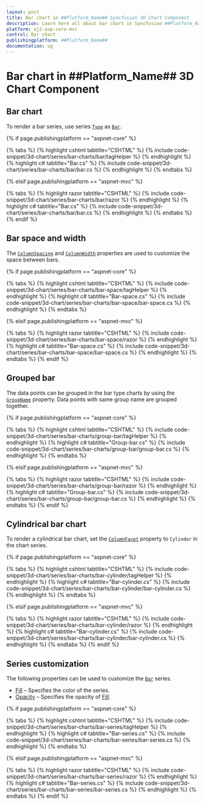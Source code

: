 ```yaml
---
layout: post
title: Bar chart in ##Platform_Name## Syncfusion 3D Chart Component
description: Learn here all about bar chart in Syncfusion ##Platform_Name## 3D Chart component of Syncfusion Essential JS 2 and more.
platform: ej2-asp-core-mvc
control: Bar chart
publishingplatform: ##Platform_Name##
documentation: ug
---
```



# Bar chart in ##Platform_Name## 3D Chart Component

## Bar chart

To render a bar series, use series [`Type`](https://help.syncfusion.com/cr/aspnetmvc-js2/Syncfusion.EJ2.Charts.Chart3DSeries.html#Syncfusion_EJ2_Charts_Chart3DSeries_Type) as [`Bar`](https://help.syncfusion.com/cr/aspnetmvc-js2/Syncfusion.EJ2.Charts.Chart3DSeriesType.html#Syncfusion_EJ2_Charts_Chart3DSeriesType_Bar).

{% if page.publishingplatform == "aspnet-core" %}

{% tabs %}
{% highlight cshtml tabtitle="CSHTML" %}
{% include code-snippet/3d-chart/series/bar-charts/bar/tagHelper %}
{% endhighlight %}
{% highlight c# tabtitle="Bar.cs" %}
{% include code-snippet/3d-chart/series/bar-charts/bar/bar.cs %}
{% endhighlight %}
{% endtabs %}

{% elsif page.publishingplatform == "aspnet-mvc" %}

{% tabs %}
{% highlight razor tabtitle="CSHTML" %}
{% include code-snippet/3d-chart/series/bar-charts/bar/razor %}
{% endhighlight %}
{% highlight c# tabtitle="Bar.cs" %}
{% include code-snippet/3d-chart/series/bar-charts/bar/bar.cs %}
{% endhighlight %}
{% endtabs %}
{% endif %}



## Bar space and width

The [`ColumnSpacing`](https://help.syncfusion.com/cr/aspnetmvc-js2/Syncfusion.EJ2.Charts.Chart3DSeries.html#Syncfusion_EJ2_Charts_Chart3DSeries_ColumnSpacing) and [`ColumnWidth`](https://help.syncfusion.com/cr/aspnetmvc-js2/Syncfusion.EJ2.Charts.Chart3DSeries.html#Syncfusion_EJ2_Charts_Chart3DSeries_ColumnWidth) properties are used to customize the space between bars.

{% if page.publishingplatform == "aspnet-core" %}

{% tabs %}
{% highlight cshtml tabtitle="CSHTML" %}
{% include code-snippet/3d-chart/series/bar-charts/bar-space/tagHelper %}
{% endhighlight %}
{% highlight c# tabtitle="Bar-space.cs" %}
{% include code-snippet/3d-chart/series/bar-charts/bar-space/bar-space.cs %}
{% endhighlight %}
{% endtabs %}

{% elsif page.publishingplatform == "aspnet-mvc" %}

{% tabs %}
{% highlight razor tabtitle="CSHTML" %}
{% include code-snippet/3d-chart/series/bar-charts/bar-space/razor %}
{% endhighlight %}
{% highlight c# tabtitle="Bar-space.cs" %}
{% include code-snippet/3d-chart/series/bar-charts/bar-space/bar-space.cs %}
{% endhighlight %}
{% endtabs %}
{% endif %}


## Grouped bar

The data points can be grouped in the bar type charts by using the [`GroupName`](https://help.syncfusion.com/cr/aspnetmvc-js2/Syncfusion.EJ2.Charts.Chart3DSeries.html#Syncfusion_EJ2_Charts_Chart3DSeries_GroupName) property. Data points with same group name are grouped together.

{% if page.publishingplatform == "aspnet-core" %}

{% tabs %}
{% highlight cshtml tabtitle="CSHTML" %}
{% include code-snippet/3d-chart/series/bar-charts/group-bar/tagHelper %}
{% endhighlight %}
{% highlight c# tabtitle="Group-bar.cs" %}
{% include code-snippet/3d-chart/series/bar-charts/group-bar/group-bar.cs %}
{% endhighlight %}
{% endtabs %}

{% elsif page.publishingplatform == "aspnet-mvc" %}

{% tabs %}
{% highlight razor tabtitle="CSHTML" %}
{% include code-snippet/3d-chart/series/bar-charts/group-bar/razor %}
{% endhighlight %}
{% highlight c# tabtitle="Group-bar.cs" %}
{% include code-snippet/3d-chart/series/bar-charts/group-bar/group-bar.cs %}
{% endhighlight %}
{% endtabs %}
{% endif %}



## Cylindrical bar chart

To render a cylindrical bar chart, set the [`ColumnFacet`](https://help.syncfusion.com/cr/aspnetmvc-js2/Syncfusion.EJ2.Charts.Chart3DSeries.html#Syncfusion_EJ2_Charts_Chart3DSeries_ColumnFacet) property to `Cylinder` in the chart series.

{% if page.publishingplatform == "aspnet-core" %}

{% tabs %}
{% highlight cshtml tabtitle="CSHTML" %}
{% include code-snippet/3d-chart/series/bar-charts/bar-cylinder/tagHelper %}
{% endhighlight %}
{% highlight c# tabtitle="Bar-cylinder.cs" %}
{% include code-snippet/3d-chart/series/bar-charts/bar-cylinder/bar-cylinder.cs %}
{% endhighlight %}
{% endtabs %}

{% elsif page.publishingplatform == "aspnet-mvc" %}

{% tabs %}
{% highlight razor tabtitle="CSHTML" %}
{% include code-snippet/3d-chart/series/bar-charts/bar-cylinder/razor %}
{% endhighlight %}
{% highlight c# tabtitle="Bar-cylinder.cs" %}
{% include code-snippet/3d-chart/series/bar-charts/bar-cylinder/bar-cylinder.cs %}
{% endhighlight %}
{% endtabs %}
{% endif %}



## Series customization

The following properties can be used to customize the [`Bar`](https://help.syncfusion.com/cr/aspnetmvc-js2/Syncfusion.EJ2.Charts.Chart3DSeriesType.html#Syncfusion_EJ2_Charts_Chart3DSeriesType_Bar) series.

* [Fill](https://help.syncfusion.com/cr/aspnetmvc-js2/Syncfusion.EJ2.Charts.Chart3DSeries.html#Syncfusion_EJ2_Charts_Chart3DSeries_Fill) – Specifies the color of the series.
* [Opacity](https://help.syncfusion.com/cr/aspnetmvc-js2/Syncfusion.EJ2.Charts.Chart3DSeries.html#Syncfusion_EJ2_Charts_Chart3DSeries_Opacity) – Specifies the opacity of [Fill](https://help.syncfusion.com/cr/aspnetmvc-js2/Syncfusion.EJ2.Charts.Chart3DSeries.html#Syncfusion_EJ2_Charts_Chart3DSeries_Fill).

{% if page.publishingplatform == "aspnet-core" %}

{% tabs %}
{% highlight cshtml tabtitle="CSHTML" %}
{% include code-snippet/3d-chart/series/bar-charts/bar-series/tagHelper %}
{% endhighlight %}
{% highlight c# tabtitle="Bar-series.cs" %}
{% include code-snippet/3d-chart/series/bar-charts/bar-series/bar-series.cs %}
{% endhighlight %}
{% endtabs %}

{% elsif page.publishingplatform == "aspnet-mvc" %}

{% tabs %}
{% highlight razor tabtitle="CSHTML" %}
{% include code-snippet/3d-chart/series/bar-charts/bar-series/razor %}
{% endhighlight %}
{% highlight c# tabtitle="Bar-series.cs" %}
{% include code-snippet/3d-chart/series/bar-charts/bar-series/bar-series.cs %}
{% endhighlight %}
{% endtabs %}
{% endif %}

